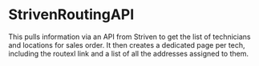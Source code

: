 # StrivenRoutingAPI
This pulls information via an API from Striven to get the list of technicians and locations for sales order. It then creates a dedicated page per tech, including the routexl link and a list of all the addresses assigned to them.
